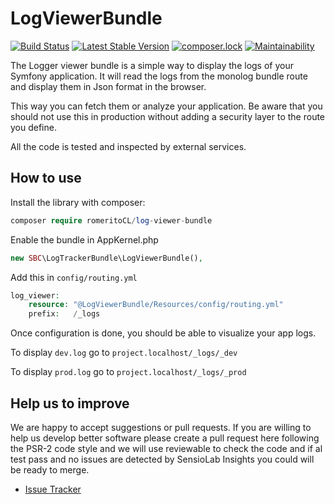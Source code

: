 # LogViewerBundle

[![Build Status](https://travis-ci.org/PagaMasTarde/pmtApiClient.svg?branch=master)](https://travis-ci.org/romeritoCL/LogViewerBundle)
[![Latest Stable Version](https://poser.pugx.org/pagamastarde/pmt-api-client/v/stable)](https://packagist.org/packages/romeritoCL/LogViewerBundle)
[![composer.lock](https://poser.pugx.org/pagamastarde/pmt-api-client/composerlock)](https://packagist.org/packages/romeritoCL/LogViewerBundle)
[![Maintainability](https://api.codeclimate.com/v1/badges/c777428d857cccb6bfca/maintainability)](https://codeclimate.com/github/romeritoCL/LogViewerBundle/maintainability)

The Logger viewer bundle is a simple way to display the logs of your Symfony application. It will
read the logs from the monolog bundle route and display them in Json format in the browser.

This way you can fetch them or analyze your application. Be aware that you should not use this
in production without adding a security layer to the route you define.

All the code is tested and inspected by external services.

## How to use

Install the library with composer:
```php
composer require romeritoCL/log-viewer-bundle
```

Enable the bundle in AppKernel.php
```php
new SBC\LogTrackerBundle\LogViewerBundle(),
```

Add this in `config/routing.yml`
```php
log_viewer:
    resource: "@LogViewerBundle/Resources/config/routing.yml"
    prefix:   /_logs
```

Once configuration is done, you should be able to visualize your app logs.

To display `dev.log` go to `project.localhost/_logs/_dev`

To display `prod.log` go to `project.localhost/_logs/_prod`

## Help us to improve

We are happy to accept suggestions or pull requests. If you are willing to help us develop better software
please create a pull request here following the PSR-2 code style and we will use reviewable to check
the code and if al test pass and no issues are detected by SensioLab Insights you could will be ready
to merge. 

* [Issue Tracker](https://github.com/romeritoCL/LogViewerBundle/issues)
